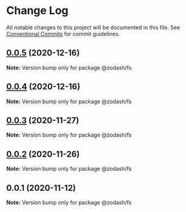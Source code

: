 # Change Log

All notable changes to this project will be documented in this file.
See [Conventional Commits](https://conventionalcommits.org) for commit guidelines.

## [0.0.5](https://github.com/zcorky/zodash/compare/@zodash/fs@0.0.4...@zodash/fs@0.0.5) (2020-12-16)

**Note:** Version bump only for package @zodash/fs





## [0.0.4](https://github.com/zcorky/zodash/compare/@zodash/fs@0.0.3...@zodash/fs@0.0.4) (2020-12-16)

**Note:** Version bump only for package @zodash/fs





## [0.0.3](https://github.com/zcorky/zodash/compare/@zodash/fs@0.0.2...@zodash/fs@0.0.3) (2020-11-27)

**Note:** Version bump only for package @zodash/fs





## [0.0.2](https://github.com/zcorky/zodash/compare/@zodash/fs@0.0.1...@zodash/fs@0.0.2) (2020-11-26)

**Note:** Version bump only for package @zodash/fs





## 0.0.1 (2020-11-12)

**Note:** Version bump only for package @zodash/fs
